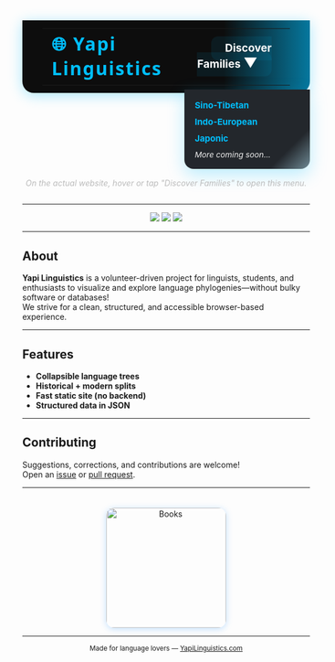 <!-- DECORATIVE NAVBAR MOCKUP -->
<div align="center" style="margin: 0 0 2em 0;">
  <table width="100%" style="background:linear-gradient(90deg,#0d0d0d 70%,#00bfff 120%);color:#fff;border-radius:0 0 20px 20px;box-shadow:0 4px 24px #00bfff55;padding:0.9rem 2.2rem 0.8rem 2.2rem;max-width:1100px;margin:auto;border-spacing:0;">
    <tr>
      <td align="left" style="font-weight:900;font-size:2rem;letter-spacing:2px;font-family:'Segoe UI',sans-serif;vertical-align:middle;">
        <span style="color:#00bfff;">🌐 Yapi Linguistics</span>
      </td>
      <td align="right" style="padding-right:2em;vertical-align:middle;">
        <span style="font-size:1.18rem;font-weight:700;cursor:pointer;position:relative;padding:0.5em 1.3em 0.5em 1.3em;background:rgba(0,191,255,0.08);border-radius:12px;">
          Discover Families <span style="font-size:1.25em;">▼</span>
        </span>
      </td>
    </tr>
  </table>
  <!-- Static dropdown mockup -->
  <div style="width:100%;max-width:1100px;margin:0 auto 1.2em auto;text-align:right;">
    <div style="display:inline-block;min-width:220px;text-align:left;background:linear-gradient(135deg,#23272c 80%,#00bfff44 120%);margin-top:-6px;border-radius:0 0 16px 16px;box-shadow:0 10px 30px #00bfff44;">
      <ul style="list-style:none;padding:1.3em 2em 1.2em 1.3em;margin:0;">
        <li style="margin-bottom:0.7em;"><a href="https://yapilinguistics.com/Sino-Tibetan/" style="color:#00bfff;text-decoration:none;font-weight:bold;font-size:1.08em;">Sino-Tibetan</a></li>
        <li style="margin-bottom:0.7em;"><a href="https://www.yapilinguistics.com/Indo-European/" style="color:#00bfff;text-decoration:none;font-weight:bold;font-size:1.08em;">Indo-European</a></li>
        <li style="margin-bottom:0.7em;"><a href="https://www.yapilinguistics.com/Japonic/" style="color:#00bfff;text-decoration:none;font-weight:bold;font-size:1.08em;">Japonic</a></li>
        <li><em style="color:#eee;font-size:0.98em;">More coming soon…</em></li>
      </ul>
    </div>
  </div>
  <div style="color:#bbb;font-size:1em;margin:0 0 0.7em 0;">
    <em>On the actual website, hover or tap "Discover Families" to open this menu.</em>
  </div>
</div>

---

<p align="center">
  <img src="https://img.shields.io/badge/status-active-brightgreen?style=for-the-badge">
  <img src="https://img.shields.io/badge/license-MIT-blue?style=for-the-badge">
  <img src="https://img.shields.io/badge/languages-structured_JSON-yellow?style=for-the-badge">
</p>

---

##  About

**Yapi Linguistics** is a volunteer-driven project for linguists, students, and enthusiasts to visualize and explore language phylogenies—without bulky software or databases!  
We strive for a clean, structured, and accessible browser-based experience.

---

##  Features

-  **Collapsible language trees**
-  **Historical + modern splits**
-  **Fast static site (no backend)**
-  **Structured data in JSON**

---

##  Contributing

Suggestions, corrections, and contributions are welcome!  
Open an [issue](https://github.com/teydrin/YapiLinguistics/issues) or [pull request](https://github.com/teydrin/YapiLinguistics/pulls).

---

<p align="center">
  <img src="https://www.publishcentral.com.au/wp-content/uploads/2023/05/book-pile-of-must-read-books-scaled1.jpeg" alt="Books" width="210" style="border-radius: 14px;box-shadow:0 2px 12px #1e90ff44;margin-top:1.5em;">
</p>

---

<div align="center">
  <sub>
    Made for language lovers — <a href="https://yapilinguistics.com">YapiLinguistics.com</a>
  </sub>
</div>
